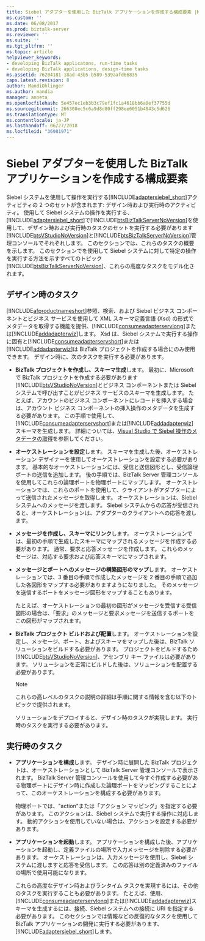 ```yaml
---
title: Siebel アダプターを使用した BizTalk アプリケーションを作成する構成要素 |Microsoft Docs
ms.custom: ''
ms.date: 06/08/2017
ms.prod: biztalk-server
ms.reviewer: ''
ms.suite: ''
ms.tgt_pltfrm: ''
ms.topic: article
helpviewer_keywords:
- developing BizTalk applicatons, run-time tasks
- developing BizTalk applications, design-time tasks
ms.assetid: 76204181-18ad-43b5-b589-539aafd66835
caps.latest.revision: 8
author: MandiOhlinger
ms.author: mandia
manager: anneta
ms.openlocfilehash: 5e457ec1eb3b3c79ef1fc1a4618bb6a0ef37755d
ms.sourcegitcommit: 266308ec5c6a9d8d80ff298ee6051b4843c5d626
ms.translationtype: MT
ms.contentlocale: ja-JP
ms.lasthandoff: 06/27/2018
ms.locfileid: "36981971"
---
```

# <a name="building-blocks-to-create-biztalk-applications-with-the-siebel-adapter"></a>Siebel アダプターを使用した BizTalk アプリケーションを作成する構成要素
Siebel システムを使用して操作を実行する[!INCLUDE[adaptersiebel_short](../../includes/adaptersiebel-short-md.md)]アクティビティの 2 つのセットが含まれます: デザイン時および実行時のアクティビティ。 使用して Siebel システムの操作を実行する、[!INCLUDE[adaptersiebel_short](../../includes/adaptersiebel-short-md.md)]で[!INCLUDE[btsBizTalkServerNoVersion](../../includes/btsbiztalkservernoversion-md.md)]を使用して、デザイン時および実行時のタスクのセットを実行する必要があります[!INCLUDE[btsVStudioNoVersion](../../includes/btsvstudionoversion-md.md)]と[!INCLUDE[btsBizTalkServerNoVersion](../../includes/btsbiztalkservernoversion-md.md)]管理コンソールでそれぞれします。 このセクションでは、これらのタスクの概要を示します。 このセクションでを使用して Siebel システムに対して特定の操作を実行する方法を示すすべてのトピック[!INCLUDE[btsBizTalkServerNoVersion](../../includes/btsbiztalkservernoversion-md.md)]、これらの高度なタスクをモデル化されます。  
  
## <a name="design-time-tasks"></a>デザイン時のタスク  
 [!INCLUDE[afproductnameshort](../../includes/afproductnameshort-md.md)]参照、検索、および Siebel ビジネス コンポーネントとビジネス サービスを使用して XML スキーマ定義言語 (Xsd) の形式でメタデータを取得する機能を提供、[!INCLUDE[consumeadapterservlong](../../includes/consumeadapterservlong-md.md)]または[!INCLUDE[addadapterwiz](../../includes/addadapterwiz-md.md)]します。 Xsd は、Siebel システムで実行する操作に固有と[!INCLUDE[consumeadapterservshort](../../includes/consumeadapterservshort-md.md)]または[!INCLUDE[addadapterwiz](../../includes/addadapterwiz-md.md)]は BizTalk プロジェクトを作成する場合にのみ使用できます。 デザイン時に、次のタスクを実行する必要があります。  
  
- **BizTalk プロジェクトを作成し、スキーマ生成**します。 最初に、Microsoft で BizTalk プロジェクトを作成する必要があります[!INCLUDE[btsVStudioNoVersion](../../includes/btsvstudionoversion-md.md)]とビジネス コンポーネントまたは Siebel システムで呼び出すことがビジネス サービスのスキーマを生成します。 たとえば、アカウントのビジネス コンポーネントにレコードを挿入する場合は、アカウント ビジネス コンポーネントの挿入操作のメタデータを生成する必要があります。 この手順で使用して、[!INCLUDE[consumeadapterservshort](../../includes/consumeadapterservshort-md.md)]または[!INCLUDE[addadapterwiz](../../includes/addadapterwiz-md.md)]スキーマを生成します。 詳細については、[Visual Studio で Siebel 操作のメタデータの取得](../../adapters-and-accelerators/adapter-siebel/get-metadata-for-siebel-operations-in-visual-studio.md)を参照してください。  
  
- **オーケストレーションを設定**します。 スキーマを生成した後、オーケストレーション デザイナーを使用してオーケストレーションを設定する必要があります。 基本的なオーケストレーションには、受信と送信図形とし、受信論理ポートの送信を追加します。 後の手順では、BizTalk Server 管理コンソールを使用してこれらの論理ポートを物理ポートにマップします。 オーケストレーションでは、これらのポートを使用して、クライアントがアダプターによって送信されたメッセージを取得します。 オーケストレーションは、Siebel システムへのメッセージを渡します。 Siebel システムからの応答が受信されると、オーケストレーションは、アダプターのクライアントへの応答を渡します。  
  
- **メッセージを作成し、スキーマにリンク**します。 オーケストレーションでは、最初の手順で生成したスキーマにマップされるメッセージを作成する必要があります。 通常、要求と応答メッセージを作成します。 これらのメッセージは、対応する要求および応答スキーマにマップされます。  
  
- **メッセージとポートへのメッセージの構築図形のマップ**します。 オーケストレーションでは、3 番目の手順で作成したメッセージを 2 番目の手順で追加した各図形をマップする必要がありますようになりました。 そのメッセージを送信するポートをメッセージ図形をマップすることもあります。  
  
   たとえば、オーケストレーションの最初の図形がメッセージを受信する受信図形の場合は、「要求」のメッセージと要求メッセージを送信するポートをこの図形がマップされます。  
  
- **BizTalk プロジェクト ビルドおよび配置**します。 オーケストレーションを設定し、メッセージ、ポート、およびスキーマをマップした後は、BizTalk ソリューションをビルドする必要があります。 プロジェクトをビルドするため[!INCLUDE[btsVStudioNoVersion](../../includes/btsvstudionoversion-md.md)]、アセンブリ キー ファイルは必要があります。 ソリューションを正常にビルドした後は、ソリューションを配置する必要があります。  
  
  > [!NOTE]
  >  これらの高レベルのタスクの説明の詳細は手順に関する情報を含む以下のトピックで提供されます。  
  
  ソリューションをデプロイすると、デザイン時のタスクが実現します。 実行時のタスクを実行する必要があります。  
  
## <a name="run-time-tasks"></a>実行時のタスク  
  
- **アプリケーションを構成**します。 デザイン時に展開した BizTalk プロジェクトは、オーケストレーションとして BizTalk Server 管理コンソールで表示されます。 BizTalk Server 管理コンソールを使用して今すぐ作成する必要がある物理ポートにデザイン時に作成した論理ポートをマッピングすることによって、このオーケストレーションを構成する必要があります。  
  
   物理ポートでは、"action"または「アクション マッピング」を指定する必要があります。 このアクションは、Siebel システムで実行する操作に対応します。 動的アクションを使用していない場合は、アクションを設定する必要があります。 
  
- **アプリケーションを起動**します。 アプリケーションを構成した後、アプリケーションを起動し、定義ファイルの場所で入力メッセージを削除する必要があります。 オーケストレーションは、入力メッセージを使用し、Siebel システムに渡しますと応答を受信します。 この応答は別の定義済みのファイルの場所で使用可能になります。  
  
  これらの高度なデザイン時およびランタイム タスクを実現するには、その他のタスクを実行することも必要があります。 たとえば、使用、[!INCLUDE[consumeadapterservlong](../../includes/consumeadapterservlong-md.md)]または[!INCLUDE[addadapterwiz](../../includes/addadapterwiz-md.md)]スキーマを生成するには、接続、Siebel システムへの接続に URI を指定する必要があります。 このセクションでは情報などの反復的なタスクを使用して BizTalk アプリケーションの開発に実行する必要があります、[!INCLUDE[adaptersiebel_short](../../includes/adaptersiebel-short-md.md)]します。  
  
